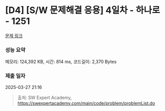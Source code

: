 # [D4] [S/W 문제해결 응용] 4일차 - 하나로 - 1251 

[문제 링크](https://swexpertacademy.com/main/code/problem/problemDetail.do?contestProbId=AV15StKqAQkCFAYD) 

### 성능 요약

메모리: 124,392 KB, 시간: 814 ms, 코드길이: 2,370 Bytes

### 제출 일자

2025-03-27 21:16



> 출처: SW Expert Academy, https://swexpertacademy.com/main/code/problem/problemList.do